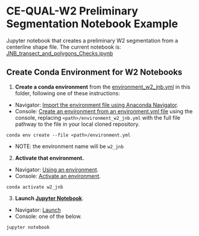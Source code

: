CE-QUAL-W2 Preliminary Segmentation Notebook Example
====

Jupyter notebook that creates a preliminary W2 segmentation from a centerline shape file.
The current notebook is: [JNB_transect_and_polygons_Checks.ipynb](CEQUALW2geomTools/JNB_transect_and_polygons_Checks.ipynb)


## Create Conda Environment for W2 Notebooks

1. **Create a conda environment** from the [environment_w2_jnb.yml](CEQUALW2geomTools/environment_w2_jnb.yml) in this folder, following one of these instructions:
  - Navigator: [Import the environment file using Anaconda Navigator](https://docs.anaconda.com/anaconda/navigator/tutorials/manage-environments/#importing-an-environment).
  - Console: [Create an environment from an environment.yml file](https://docs.conda.io/projects/conda/en/latest/user-guide/tasks/manage-environments.html?highlight=environment.yml#creating-an-environment-from-an-environment-yml-file) using the console, replacing `<path>/environment_w2_jnb.yml` with the full file pathway to the file in your local cloned repository.
  ```console
  conda env create --file <path>/environment.yml
  ```
  - NOTE: the environment name will be `w2_jnb`
2. **Activate that environment.**
  - Navigator: [Using an environment](https://docs.anaconda.com/anaconda/navigator/tutorials/manage-environments/).
  - Console: [Activate an environment](https://docs.conda.io/projects/conda/en/latest/user-guide/tasks/manage-environments.html?#activating-an-environment).
  ```console
  conda activate w2_jnb
  ```
3. **Launch [Jupyter Notebook](https://jupyter.readthedocs.io/en/latest/)**.
  - Navigator: [Launch](https://docs.anaconda.com/anaconda/navigator/)
  - Console: one of the below.
  ```console
  jupyter notebook
  ```

